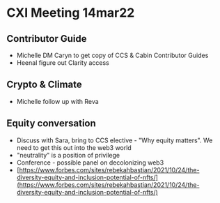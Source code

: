 
# CXI Meeting 14mar22




## Contributor Guide
- Michelle DM Caryn to get copy of CCS & Cabin Contributor Guides
- Heenal figure out Clarity access

## Crypto & Climate
- Michelle follow up with Reva

## Equity conversation
- Discuss with Sara, bring to CCS elective - "Why equity matters". We need to get this out into the web3 world
- "neutrality" is a position of privilege 
- Conference - possible panel on decolonizing web3
- [https://www.forbes.com/sites/rebekahbastian/2021/10/24/the-diversity-equity-and-inclusion-potential-of-nfts/](https://www.forbes.com/sites/rebekahbastian/2021/10/24/the-diversity-equity-and-inclusion-potential-of-nfts/) 
